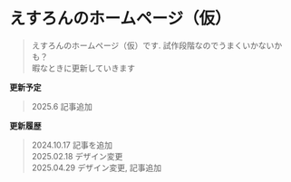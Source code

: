 # **えすろんのホームページ（仮）**
>えすろんのホームページ（仮）です.
>試作段階なのでうまくいかないかも？
><br>暇なときに更新していきます
><br>

**更新予定**
>2025.6 記事追加
><br>

**更新履歴**
>2024.10.17 記事を追加<br>
>2025.02.18 デザイン変更<br>
>2025.04.29 デザイン変更, 記事追加
